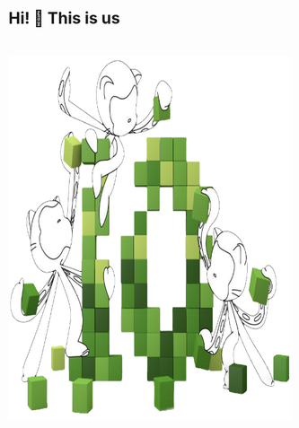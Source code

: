 # Hi! :wave: This is us
<br/>

<p align="center"><a href="https://github.com/BLACK-BUG-HKRS"><img src="./profile/Assets/tentocats.png" alt="Social banner for BLACK BUG HKRS" width="650px" height="650px"></a></p>
<br/>


<!-- <h3>A group of security researchers at work!, gladly if you join us..</h3> -->